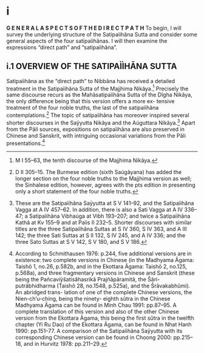 # i 
**G E N E R A L A S P E C T S O F T H E D I R E C T P A T H** 
To begin, I will survey the underlying structure of the Satipaììhãna Sutta and consider some general aspects of the four satipaììhãnas. I will then examine the expressions “direct path” and “satipaììhãna”. 
## i.1 OVERVIEW OF THE SATIPAÌÌHÃNA SUTTA 
Satipaììhãna as the “direct path” to Nibbãna has received a detailed treatment in the Satipaììhãna Sutta of the Majjhima Nikãya.[^1] Precisely the same discourse recurs as the Mahãsatipaììhãna Sutta of the Dîgha Nikãya, the only difference being that this version offers a more ex- tensive treatment of the four noble truths, the last of the satipaììhãna contemplations.[^2] The topic of satipaììhãna has moreover inspired several shorter discourses in the Saÿyutta Nikãya and the Aúguttara Nikãya.[^3] Apart from the Pãli sources, expositions on satipaììhãna are also preserved in Chinese and Sanskrit, with intriguing occasional variations from the Pãli presentations.[^4]

[^1]: M I 55–63, the tenth discourse of the Majjhima Nikãya.

[^2]: D II 305–15. The Burmese edition (sixth Saúgãyana) has added the longer section on the four noble truths to the Majjhima version as well; the Sinhalese edition, however, agrees with the pts edition in presenting only a short statement of the four noble truths.

[^3]: These are the Satipaììhãna Saÿyutta at S V 141–92, and the Satipaììhãna Vagga at A IV 457–62. In addition, there is also a Sati Vagga at A IV 336–47; a Satipaììhãna Vibhaúga at Vibh 193–207; and twice a Satipaììhãna Kathã at Kv 155–9 and at Paìis II 232–5. Shorter discourses with similar titles are the three Satipaììhãna Suttas at S IV 360, S IV 363, and A III 142; the three Sati Suttas at S II 132, S IV 245, and A IV 336; and the three Sato Suttas at S V 142, S V 180, and S V 186. 

[^4]: According to Schmithausen 1976: p.244, five additional versions are in existence: two complete versions in Chinese (in the Madhyama Ãgama: Taishõ 1, no.26, p.582b, and in the Ekottara Ãgama: Taishõ 2, no.125, p.568a), and three fragmentary versions in Chinese and Sanskrit (these being the Pañcaviÿšatisãhasrikã Prajñãpãramitã, the Šãri- putrãbhidharma (Taishõ 28, no.1548, p.525a), and the Šrãvakabhûmi). An abridged trans- lation of one of the complete Chinese versions, the Nien-ch’u-ching, being the ninety- eighth sûtra in the Chinese Madhyama Ãgama can be found in Minh Chau 1991: pp.87–95. A complete translation of this version and also of the other Chinese version from the Ekottara Ãgama, this being the first sûtra in the twelfth chapter (Yi Ru Dao) of the Ekottara Ãgama, can be found in Nhat Hanh 1990: pp.151–77. A comparison of the Satipaììhãna Saÿyutta with its corresponding Chinese version can be found in Choong 2000: pp.215–18, and in Hurvitz 1978: pp.211–29.
